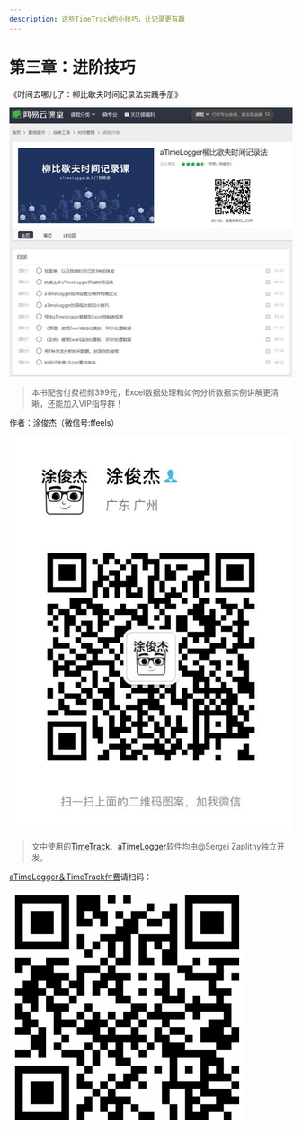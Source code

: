 ```yaml
---
description: 这些TimeTrack的小技巧，让记录更有趣
---
```


# 第三章：进阶技巧

《时间去哪儿了：柳比歇夫时间记录法实践手册》

![](../.gitbook/assets/xin-jian-microsoft-powerpoint-huan-deng-pian-fang-ying-kan-tu-wang.jpg)

> 本书配套付费视频399元，Excel数据处理和如何分析数据实例讲解更清晰，还能加入VIP指导群！

作者：涂俊杰（微信号:ffeels）

![](../.gitbook/assets/qq-tu-pian-20190901163114.jpg)

> 文中使用的[TimeTrack](http://timetrack.io/)、[aTimeLogger](http://www.atimelogger.com/)软件均由@Sergei Zaplitny独立开发。

[aTimeLogger＆TimeTrack付费](https://shijian.tujunjie.com/ch06/ch06.47#wo-yong-an-zhuo-timetrack-dan-shi-wu-fa-sheng-ji-zen-me-jie-jue)请扫码：

![&#x626B;&#x7801;&#x652F;&#x4ED8;](../.gitbook/assets/tu-pian%20%28125%29.png)



